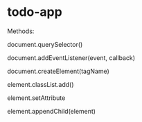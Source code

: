 # todo-app

Methods:

document.querySelector()

document.addEventListener(event, callback)

document.createElement(tagName)

element.classList.add()

element.setAttribute

element.appendChild(element)

